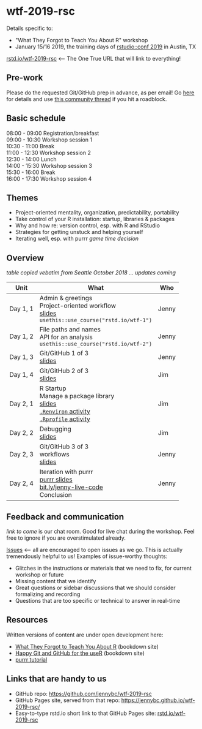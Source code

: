 # wtf-2019-rsc

Details specific to:

  * "What They Forgot to Teach You About R" workshop
  * January 15/16 2019, the training days of [rstudio::conf 2019](https://www.rstudio.com/conference/) in Austin, TX

[rstd.io/wtf-2019-rsc](https://rstd.io/wtf-2019-rsc) <-- The One True URL that will link to everything!

## Pre-work

Please do the requested Git/GitHub prep in advance, as per email! Go [here](http://happygitwithr.com/workshops.html#pre-workshop-set-up) for details and use [this community thread](https://community.rstudio.com/t/what-they-forgot-to-teach-you-system-setup-for-rstudio-conf-2019/20914) if you hit a roadblock.

## Basic schedule

08:00 - 09:00 Registration/breakfast  
09:00 - 10:30 Workshop session 1  
10:30 - 11:00 Break  
11:00 - 12:30 Workshop session 2  
12:30 - 14:00 Lunch  
14:00 - 15:30 Workshop session 3  
15:30 - 16:00 Break  
16:00 - 17:30 Workshop session 4  

## Themes

  * Project-oriented mentality, organization, predictability, portability
  * Take control of your R installation: startup, libraries & packages
  * Why and how re: version control, esp. with R and RStudio
  * Strategies for getting unstuck and helping yourself
  * Iterating well, esp. with purrr *game time decision*

## Overview

*table copied vebatim from Seattle October 2018 ... updates coming*

| Unit          | What | Who |
|---------------|------|-----|
| Day 1, 1 | Admin & greetings<br>Project-oriented workflow<br>[slides](day1_slides1_projects-and-paths.pdf)<br>`usethis::use_course("rstd.io/wtf-1")` | Jenny
| Day 1, 2 | File paths and names<br>API for an analysis<br>`usethis::use_course("rstd.io/wtf-2")` | Jenny |
| Day 1, 3 | Git/GitHub 1 of 3<br>[slides](day1_slides2_git-and-github.pdf) | Jenny |
| Day 1, 4 | Git/GitHub 2 of 3<br>[slides](day1_slides4_git-branching-and-remotes.pdf) | Jim |
| Day 2, 1 | R Startup <br>Manage a package library<br>[slides](day2_slides1_R-startup-maintaining-libraries.pdf)<br>[`.Renviron` activity](https://whattheyforgot.org/r-startup.html#renviron)<br>[`.Rprofile` activity](https://whattheyforgot.org/r-startup.html#rprofile) | Jim |
| Day 2, 2 | Debugging<br>[slides](day2_slides2_Debugging-Code-Search.pdf)| Jim |
| Day 2, 3 | Git/GitHub 3 of 3<br>workflows<br>[slides](day2_slides3_git-dilemmas-and-workflows.pdf) | Jenny |
| Day 2, 4 | Iteration with purrr<br>[purrr slides](https://speakerdeck.com/jennybc/purrr-workshop)<br>[bit.ly/jenny-live-code](http://bit.ly/jenny-live-code)<br>Conclusion | Jenny |

## Feedback and communication

*link to come* is our chat room. Good for live chat during the workshop. Feel free to ignore if you are overstimulated already.

[Issues](https://github.com/jennybc/wtf-2019-rsc/issues) <-- all are encouraged to open issues as we go. This is actually tremendously helpful to us! Examples of issue-worthy thoughts:

  * Glitches in the instructions or materials that we need to fix, for current workshop or future
  * Missing content that we identify
  * Great questions or sidebar discussions that we should consider formalizing and recording
  * Questions that are too specific or technical to answer in real-time

## Resources

Written versions of content are under open development here:

  * [What They Forgot to Teach You About R](https://whattheyforgot.org) (bookdown site)
  * [Happy Git and GitHub for the useR](http://happygitwithr.com) (bookdown site)
  * [purrr tutorial](https://jennybc.github.io/purrr-tutorial/)
  
## Links that are handy to us

  * GitHub repo: <https://github.com/jennybc/wtf-2019-rsc>
  * GitHub Pages site, served from that repo: <https://jennybc.github.io/wtf-2019-rsc/>
  * Easy-to-type rstd.io short link to that GitHub Pages site: [rstd.io/wtf-2019-rsc](https://rstd.io/wtf-2019-rsc)
